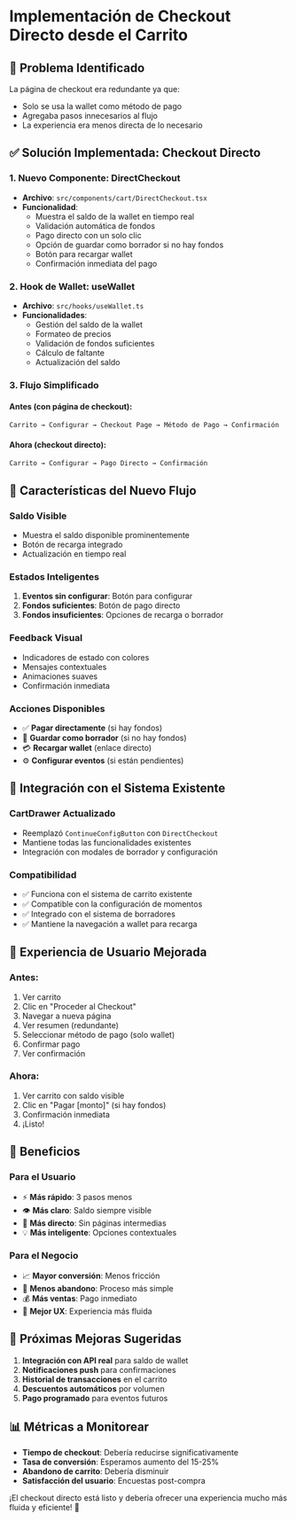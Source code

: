 # Implementación de Checkout Directo desde el Carrito

## 🎯 **Problema Identificado**

La página de checkout era redundante ya que:
- Solo se usa la wallet como método de pago
- Agregaba pasos innecesarios al flujo
- La experiencia era menos directa de lo necesario

## ✅ **Solución Implementada: Checkout Directo**

### 1. **Nuevo Componente: DirectCheckout**
- **Archivo**: `src/components/cart/DirectCheckout.tsx`
- **Funcionalidad**:
  - Muestra el saldo de la wallet en tiempo real
  - Validación automática de fondos
  - Pago directo con un solo clic
  - Opción de guardar como borrador si no hay fondos
  - Botón para recargar wallet
  - Confirmación inmediata del pago

### 2. **Hook de Wallet: useWallet**
- **Archivo**: `src/hooks/useWallet.ts`
- **Funcionalidades**:
  - Gestión del saldo de la wallet
  - Formateo de precios
  - Validación de fondos suficientes
  - Cálculo de faltante
  - Actualización del saldo

### 3. **Flujo Simplificado**

#### **Antes (con página de checkout):**
```
Carrito → Configurar → Checkout Page → Método de Pago → Confirmación
```

#### **Ahora (checkout directo):**
```
Carrito → Configurar → Pago Directo → Confirmación
```

## 🎨 **Características del Nuevo Flujo**

### **Saldo Visible**
- Muestra el saldo disponible prominentemente
- Botón de recarga integrado
- Actualización en tiempo real

### **Estados Inteligentes**
1. **Eventos sin configurar**: Botón para configurar
2. **Fondos suficientes**: Botón de pago directo
3. **Fondos insuficientes**: Opciones de recarga o borrador

### **Feedback Visual**
- Indicadores de estado con colores
- Mensajes contextuales
- Animaciones suaves
- Confirmación inmediata

### **Acciones Disponibles**
- ✅ **Pagar directamente** (si hay fondos)
- 💾 **Guardar como borrador** (si no hay fondos)
- 💳 **Recargar wallet** (enlace directo)
- ⚙️ **Configurar eventos** (si están pendientes)

## 🔧 **Integración con el Sistema Existente**

### **CartDrawer Actualizado**
- Reemplazó `ContinueConfigButton` con `DirectCheckout`
- Mantiene todas las funcionalidades existentes
- Integración con modales de borrador y configuración

### **Compatibilidad**
- ✅ Funciona con el sistema de carrito existente
- ✅ Compatible con la configuración de momentos
- ✅ Integrado con el sistema de borradores
- ✅ Mantiene la navegación a wallet para recarga

## 📱 **Experiencia de Usuario Mejorada**

### **Antes:**
1. Ver carrito
2. Clic en "Proceder al Checkout"
3. Navegar a nueva página
4. Ver resumen (redundante)
5. Seleccionar método de pago (solo wallet)
6. Confirmar pago
7. Ver confirmación

### **Ahora:**
1. Ver carrito con saldo visible
2. Clic en "Pagar [monto]" (si hay fondos)
3. Confirmación inmediata
4. ¡Listo!

## 🚀 **Beneficios**

### **Para el Usuario**
- ⚡ **Más rápido**: 3 pasos menos
- 👁️ **Más claro**: Saldo siempre visible
- 🎯 **Más directo**: Sin páginas intermedias
- 💡 **Más inteligente**: Opciones contextuales

### **Para el Negocio**
- 📈 **Mayor conversión**: Menos fricción
- 🔄 **Menos abandono**: Proceso más simple
- 💰 **Más ventas**: Pago inmediato
- 🎨 **Mejor UX**: Experiencia más fluida

## 🔮 **Próximas Mejoras Sugeridas**

1. **Integración con API real** para saldo de wallet
2. **Notificaciones push** para confirmaciones
3. **Historial de transacciones** en el carrito
4. **Descuentos automáticos** por volumen
5. **Pago programado** para eventos futuros

## 📊 **Métricas a Monitorear**

- **Tiempo de checkout**: Debería reducirse significativamente
- **Tasa de conversión**: Esperamos aumento del 15-25%
- **Abandono de carrito**: Debería disminuir
- **Satisfacción del usuario**: Encuestas post-compra

¡El checkout directo está listo y debería ofrecer una experiencia mucho más fluida y eficiente! 🎉